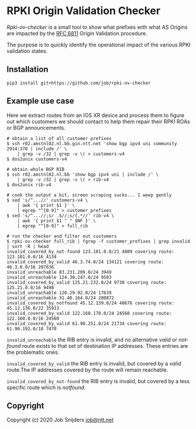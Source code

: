 RPKI Origin Validation Checker
==============================

*Rpki-ov-checker* is a small tool to show what prefixes with what AS Origins
are impacted by the [RFC 6811](https://tools.ietf.org/html/rfc6811) Origin
Validation procedure.

The purpose is to quickly identify the operational impact of the various RPKI
validation states.

Installation
------------

`pip3 install git+https://github.com/job/rpki-ov-checker`

Example use case
----------------

Here we extract routes from an IOS XR device and process them to figure out
which customers we should contact to help them repair their RPKI ROAs or BGP
announcements.

```
# obtain a list of all customer prefixes
$ ssh r02.amstnl02.nl.bb.gin.ntt.net 'show bgp ipv4 uni community 2914:370 | include /' \
    | grep -v /32 | grep -v \( > customers-v4
$ dos2unix customers-v4

# obtain whole BGP RIB
$ ssh r02.amstnl02.nl.bb 'show bgp ipv4 uni | include /' \
    | grep -v /32 | grep -v \( > rib-v4
$ dos2unix rib-v4

# cook the output a bit, screen scraping sucks... I weep gently
$ sed 's/^...//' customers-v4 \
    | awk '{ print $1 }' \
    | egrep "^[0-9]" > customer_prefixes
$ sed 's/^...//;s/ .$//;s/{.*//' rib-v4 \
    | awk '{ print $1 " " $NF }' \
    | egrep "^[0-9]" > full_rib 

# run the checker and filter out customers
$ rpki-ov-checker full_rib | fgrep -f customer_prefixes | grep invalid | sort -R | head
invalid_covered_by_not-found 123.101.0.0/21 4809 covering route: 123.101.0.0/16 4134
invalid_covered_by_valid 46.3.74.0/24 134121 covering route: 46.3.0.0/16 207636
invalid_unreachable 83.231.209.0/24 3949
invalid_unreachable 124.30.247.0/24 9583
invalid_covered_by_valid 125.21.232.0/24 9730 covering route: 125.21.0.0/16 9498
invalid_unreachable 120.29.92.0/24 17639
invalid_unreachable 31.40.164.0/24 200872
invalid_covered_by_notfound 45.12.139.0/24 40676 covering route: 45.12.136.0/22 35913
invalid_covered_by_valid 122.160.178.0/24 24560 covering route: 122.160.0.0/16 24560
invalid_covered_by_valid 61.90.251.0/24 21734 covering route: 61.90.192.0/18 7470

```

`invalid_unreachable` the RIB entry is invalid, and no alternative _valid_ or
_not-found_ route exists to that set of destination IP addresses. These entries
are the problematic ones.

`invalid_covered_by_valid` the RIB entry is invalid, but covered by a _valid_
route.The IP addresses covered by the route will remain reachable.

`invalid_covered_by_not-found` the RIB entry is invalid, but covered by a
less specific route which is _notfound_.

Copyright
---------

Copyright (c) 2020 Job Snijders <job@ntt.net>

